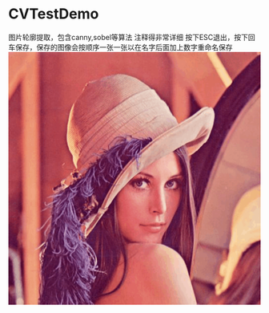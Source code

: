 # CVTestDemo
图片轮廓提取，包含canny,sobel等算法
注释得非常详细
按下ESC退出，按下回车保存，保存的图像会按顺序一张一张以在名字后面加上数字重命名保存
![Image text](https://github.com/FarmerFromSCAU/CVTestDemo/blob/master/lena.jpg)
